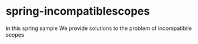 # spring-incompatiblescopes
in this spring sample We provide solutions to the problem of incompatibile scopes 
